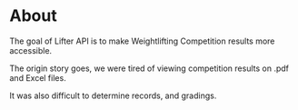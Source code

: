 # About

The goal of Lifter API is to make Weightlifting Competition results more accessible.

The origin story goes, we were tired of viewing competition results on .pdf and Excel files.

It was also difficult to determine records, and gradings.

